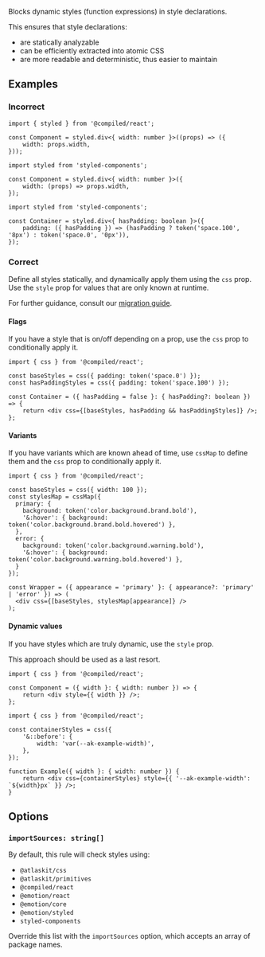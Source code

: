 Blocks dynamic styles (function expressions) in style declarations.

This ensures that style declarations:

- are statically analyzable
- can be efficiently extracted into atomic CSS
- are more readable and deterministic, thus easier to maintain

## Examples

### Incorrect

```tsx
import { styled } from '@compiled/react';

const Component = styled.div<{ width: number }>((props) => ({
	width: props.width,
}));
```

```tsx
import styled from 'styled-components';

const Component = styled.div<{ width: number }>({
	width: (props) => props.width,
});
```

```tsx
import styled from 'styled-components';

const Container = styled.div<{ hasPadding: boolean }>({
	padding: ({ hasPadding }) => (hasPadding ? token('space.100', '8px') : token('space.0', '0px')),
});
```

### Correct

Define all styles statically, and dynamically apply them using the `css` prop. Use the `style` prop
for values that are only known at runtime.

For further guidance, consult our
[migration guide](https://atlassian.design/components/eslint-plugin-ui-styling-standard/migration-guide).

#### Flags

If you have a style that is on/off depending on a prop, use the `css` prop to conditionally apply
it.

```tsx
import { css } from '@compiled/react';

const baseStyles = css({ padding: token('space.0') });
const hasPaddingStyles = css({ padding: token('space.100') });

const Container = ({ hasPadding = false }: { hasPadding?: boolean }) => {
	return <div css={[baseStyles, hasPadding && hasPaddingStyles]} />;
};
```

#### Variants

If you have variants which are known ahead of time, use `cssMap` to define them and the `css` prop
to conditionally apply it.

```tsx
import { css } from '@compiled/react';

const baseStyles = css({ width: 100 });
const stylesMap = cssMap({
  primary: {
    background: token('color.background.brand.bold'),
    '&:hover': { background: token('color.background.brand.bold.hovered') },
  },
  error: {
    background: token('color.background.warning.bold'),
    '&:hover': { background: token('color.background.warning.bold.hovered') },
  }
});

const Wrapper = ({ appearance = 'primary' }: { appearance?: 'primary' | 'error' }) => (
  <div css={[baseStyles, stylesMap[appearance]} />
);
```

#### Dynamic values

If you have styles which are truly dynamic, use the `style` prop.

This approach should be used as a last resort.

```tsx
import { css } from '@compiled/react';

const Component = ({ width }: { width: number }) => {
	return <div style={{ width }} />;
};
```

```tsx
import { css } from '@compiled/react';

const containerStyles = css({
	'&::before': {
		width: 'var(--ak-example-width)',
	},
});

function Example({ width }: { width: number }) {
	return <div css={containerStyles} style={{ '--ak-example-width': `${width}px` }} />;
}
```

## Options

### `importSources: string[]`

By default, this rule will check styles using:

- `@atlaskit/css`
- `@atlaskit/primitives`
- `@compiled/react`
- `@emotion/react`
- `@emotion/core`
- `@emotion/styled`
- `styled-components`

Override this list with the `importSources` option, which accepts an array of package names.
